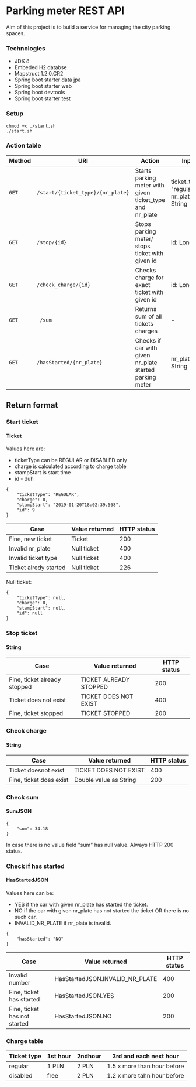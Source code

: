 # Parking meter REST API 
Aim of this project is to build a service for managing the city parking spaces.


### Technologies

* JDK 8
* Embeded H2 databse
* Mapstruct 1.2.0.CR2
* Spring boot starter data jpa
* Spring boot starter web
* Spring boot devtools
* Spring boot starter test

### Setup

```
chmod +x ./start.sh
./start.sh
```

### Action table

| Method     | URI                               | Action                                                							    |  Input format | Return format | 
|------------|-----------------------------------|-------------------------------------------------------------------------|------------------|-------------------|
| `GET` | `/start/{ticket_type}/{nr_plate}`  |  Starts parking meter with given ticket_type and nr_plate| ticket_type: String "regular"/"disabled", nr_plate: 5 char String	|Ticket           |
| `GET`     | `/stop/{id}`                           |  Stops parking  meter/ stops ticket with  given id    		|	id: Long 			|String			|
| `GET`      | `/check_charge/{id}`              |  Checks charge for exact ticket with given id       			|	id: Long				|String			|
| `GET` 	|  ` /sum`								   |  Returns sum of all tickets charges									|	- 						|SumJSON		|
| `GET`     | `/hasStarted/{nr_plate}` 		   |  Checks if car with given nr_plate started parking meter 	|	nr_plate: 5 char String |HasStartedJSON |


## Return format
### Start ticket
#### Ticket

Values here are:

* ticketType can be REGULAR or DISABLED only
* charge is calculated according to charge table
* stampStart is start time
* id  - duh

```
{
    "ticketType": "REGULAR",
    "charge": 0,
    "stampStart": "2019-01-20T18:02:39.568",
    "id": 9
}
```


| Case                           | Value returned                   | HTTP status |
|----------------------------- |----------------------------------|-----------------|
|Fine, new ticket				| Ticket								 | 200			  |
|Invalid nr_plate				| Null ticket						 | 400			  |
|Invalid ticket type			| Null ticket						 | 400			  |
|Ticket alredy started		| Null ticket						 | 226			  |

Null ticket:
```
{
    "ticketType": null,
    "charge": 0,
    "stampStart": null,
    "id": null
}
```


### Stop ticket
#### String

| Case                           | Value returned                   | HTTP status |
|----------------------------- |----------------------------------|-----------------|
|Fine, ticket already stopped	| TICKET ALREADY STOPPED  | 200			  |
|Ticket does not exist      | TICKET DOES NOT EXIST     | 400			  |
| Fine, ticket stopped		| TICKET STOPPED				 | 200			  |


### Check charge
#### String

| Case                           | Value returned                   | HTTP status |
|----------------------------- |----------------------------------|-----------------|
|Ticket doesnot exist  	| TICKET DOES NOT EXIST | 400					  |
|Fine, ticket does exist       | Double value as String    | 200					|

### Check sum
#### SumJSON

```
{
    "sum": 34.18
}
```
In case there is no value field "sum" has null value. Always HTTP 200 status.


### Check if has started
#### HasStartedJSON

Values here can be:
* YES if the car with given nr_plate has started the ticket.
* NO  if the car with given nr_plate has not started the ticket OR there is no such car.
* INVALID_NR_PLATE if nr_plate is invalid.

```
{
    "hasStarted": "NO"
}
```

| Case                           | Value returned                   | HTTP status |
|----------------------------- |----------------------------------|-----------------|
|Invalid number	| HasStartedJSON.INVALID_NR_PLATE| 400	     |
|Fine, ticket has started      | HasStartedJSON.YES   | 200					 |
|Fine, ticket has not started      | HasStartedJSON.NO   | 200					 |



### Charge table

| Ticket type | 1st hour | 2ndhour | 3rd and each next hour|
|---------------|------------|-----------|----------------------------|
|regular			| 1 PLN    | 2 PLN    | 1.5 x more than hour before|
|disabled       | free		  | 2 PLN    | 1.2 x more tahn hour before|
